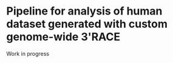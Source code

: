 # Pipeline for analysis of human dataset generated with custom genome-wide 3'RACE  
Work in progress
